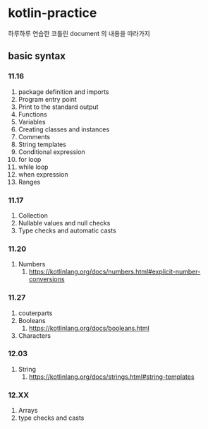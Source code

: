 # kotlin-practice

하루하루 연습한 코틀린 document 의 내용을 따라가지

## basic syntax

### 11.16

1. package definition and imports
2. Program entry point
3. Print to the standard output
4. Functions
5. Variables
6. Creating classes and instances
7. Comments
8. String templates
9. Conditional expression
10. for loop
11. while loop
12. when expression
13. Ranges

###  11.17
1. Collection
2. Nullable values and null checks
3. Type checks and automatic casts


###  11.20
1. Numbers 
   1. https://kotlinlang.org/docs/numbers.html#explicit-number-conversions
   
    
### 11.27

1. couterparts
2. Booleans
   1. https://kotlinlang.org/docs/booleans.html
3. Characters


### 12.03

1. String
   1. https://kotlinlang.org/docs/strings.html#string-templates

### 12.XX

1. Arrays
2. type checks and casts